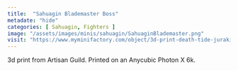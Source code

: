 ```yaml
---
title:  "Sahuagin Blademaster Boss"
metadate: "hide"
categories: [ Sahuagin, Fighters ]
image: "/assets/images/minis/sahuagin/SahuaginBlademaster.png"
visit: "https://www.myminifactory.com/object/3d-print-death-tide-jurakins-presupported-122025"
---
```

3d print from Artisan Guild. 
Printed on an Anycubic Photon X 6k.